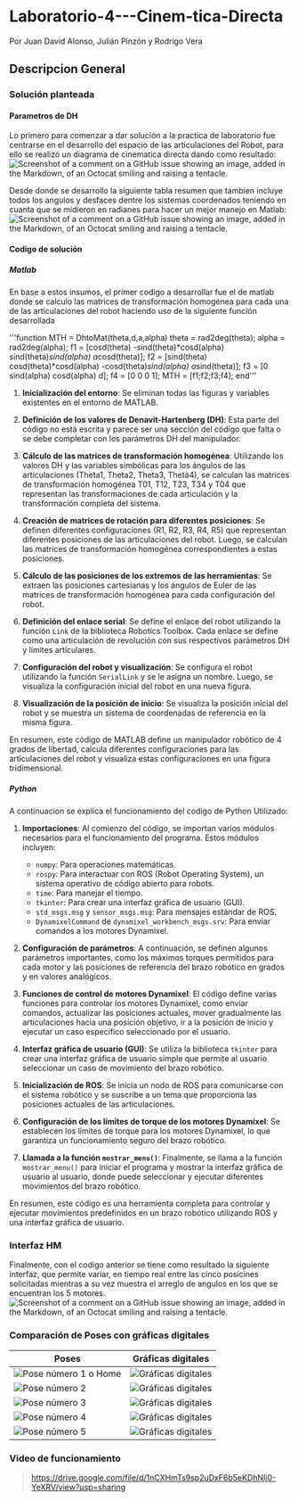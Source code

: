 # Laboratorio-4---Cinem-tica-Directa

Por Juan David Alonso, Julián Pinzón y Rodrigo Vera

## Descripcion General

### Solución planteada

#### Parametros de DH
Lo primero para comenzar a dar solución a la practica de laboratorio fue centrarse en el desarrollo del espacio de las articulaciones del Robot, para ello se realizó un diagrama de cinematica directa dando como resultado:
![Screenshot of a comment on a GitHub issue showing an image, added in the Markdown, of an Octocat smiling and raising a tentacle.](https://github.com/JuanAAlonso/Laboratorio-4---Cinem-tica-Directa/blob/main/Imagenes/DH.jpg)

Desde donde se desarrollo la siguiente tabla resumen que tambien incluye todos los angulos y desfaces dentre los sistemas coordenados teniendo en cuanta que se midieron en radianes para hacer un mejor manejo en Matlab:
![Screenshot of a comment on a GitHub issue showing an image, added in the Markdown, of an Octocat smiling and raising a tentacle.](https://github.com/JuanAAlonso/Laboratorio-4---Cinem-tica-Directa/blob/main/Imagenes/ParametrosDH.JPG)

#### Codigo de solución

##### Matlab
En base a estos insumos, el primer codigo a desarrollar fue el de matlab donde se calculo las matrices de transformación homogénea para cada una de las articulaciones del robot haciendo uso de la siguiente función desarrollada

'''function MTH = DhtoMat(theta,d,a,alpha)
theta = rad2deg(theta);
alpha = rad2deg(alpha);
f1 = [cosd(theta) -sind(theta)*cosd(alpha) sind(theta)*sind(alpha) a*cosd(theta)];
f2 = [sind(theta) cosd(theta)*cosd(alpha) -cosd(theta)*sind(alpha) a*sind(theta)];
f3 = [0 sind(alpha) cosd(alpha) d];
f4 = [0 0 0 1];
MTH = [f1;f2;f3;f4];
end''' 

1. **Inicialización del entorno**: Se eliminan todas las figuras y variables existentes en el entorno de MATLAB.

2. **Definición de los valores de Denavit-Hartenberg (DH)**: Esta parte del código no está escrita y parece ser una sección del código que falta o se debe completar con los parámetros DH del manipulador.

3. **Cálculo de las matrices de transformación homogénea**: Utilizando los valores DH y las variables simbólicas para los ángulos de las articulaciones (Theta1, Theta2, Theta3, Theta4), se calculan las matrices de transformación homogénea T01, T12, T23, T34 y T04 que representan las transformaciones de cada articulación y la transformación completa del sistema.

4. **Creación de matrices de rotación para diferentes posiciones**: Se definen diferentes configuraciones (R1, R2, R3, R4, R5) que representan diferentes posiciones de las articulaciones del robot. Luego, se calculan las matrices de transformación homogénea correspondientes a estas posiciones.

5. **Cálculo de las posiciones de los extremos de las herramientas**: Se extraen las posiciones cartesianas y los ángulos de Euler de las matrices de transformación homogénea para cada configuración del robot.

6. **Definición del enlace serial**: Se define el enlace del robot utilizando la función `Link` de la biblioteca Robotics Toolbox. Cada enlace se define como una articulación de revolución con sus respectivos parámetros DH y límites articulares.

7. **Configuración del robot y visualización**: Se configura el robot utilizando la función `SerialLink` y se le asigna un nombre. Luego, se visualiza la configuración inicial del robot en una nueva figura.

8. **Visualización de la posición de inicio**: Se visualiza la posición inicial del robot y se muestra un sistema de coordenadas de referencia en la misma figura.

En resumen, este código de MATLAB define un manipulador robótico de 4 grados de libertad, calcula diferentes configuraciones para las articulaciones del robot y visualiza estas configuraciones en una figura tridimensional.
##### Python
A continuacion se explica el funcionamiento del codigo de Python Utilizado:

1. **Importaciones**: Al comienzo del código, se importan varios módulos necesarios para el funcionamiento del programa. Estos módulos incluyen:
   - `numpy`: Para operaciones matemáticas.
   - `rospy`: Para interactuar con ROS (Robot Operating System), un sistema operativo de código abierto para robots.
   - `time`: Para manejar el tiempo.
   - `tkinter`: Para crear una interfaz gráfica de usuario (GUI).
   - `std_msgs.msg` y `sensor_msgs.msg`: Para mensajes estándar de ROS.
   - `DynamixelCommand` de `dynamixel_workbench_msgs.srv`: Para enviar comandos a los motores Dynamixel.

2. **Configuración de parámetros**: A continuación, se definen algunos parámetros importantes, como los máximos torques permitidos para cada motor y las posiciones de referencia del brazo robótico en grados y en valores analógicos.

3. **Funciones de control de motores Dynamixel**: El código define varias funciones para controlar los motores Dynamixel, como enviar comandos, actualizar las posiciones actuales, mover gradualmente las articulaciones hacia una posición objetivo, ir a la posición de inicio y ejecutar un caso específico seleccionado por el usuario.

4. **Interfaz gráfica de usuario (GUI)**: Se utiliza la biblioteca `tkinter` para crear una interfaz gráfica de usuario simple que permite al usuario seleccionar un caso de movimiento del brazo robótico.

5. **Inicialización de ROS**: Se inicia un nodo de ROS para comunicarse con el sistema robótico y se suscribe a un tema que proporciona las posiciones actuales de las articulaciones.

6. **Configuración de los límites de torque de los motores Dynamixel**: Se establecen los límites de torque para los motores Dynamixel, lo que garantiza un funcionamiento seguro del brazo robótico.

7. **Llamada a la función `mostrar_menu()`**: Finalmente, se llama a la función `mostrar_menu()` para iniciar el programa y mostrar la interfaz gráfica de usuario al usuario, donde puede seleccionar y ejecutar diferentes movimientos del brazo robótico.

En resumen, este código es una herramienta completa para controlar y ejecutar movimientos predefinidos en un brazo robótico utilizando ROS y una interfaz gráfica de usuario.
### Interfaz HM
Finalmente, con el codigo anterior se tiene como resultado la siguiente interfaz, que permite variar, en tiempo real entre las cinco posicines solicitadas mientras a su vez muestra el arreglo de angulos en los que se encuentran los 5 motores.
![Screenshot of a comment on a GitHub issue showing an image, added in the Markdown, of an Octocat smiling and raising a tentacle.](https://github.com/JuanAAlonso/Laboratorio-4---Cinem-tica-Directa/blob/main/Imagenes/Interfaz.jpeg)

### Comparación de Poses con gráficas digitales

| Poses | Gráficas digitales |
|---|---|
| ![Pose número 1 o Home](https://github.com/JuanAAlonso/Laboratorio-4---Cinem-tica-Directa/blob/main/Imagenes/Pose1.JPG) | ![Gráficas digitales](https://github.com/JuanAAlonso/Laboratorio-4---Cinem-tica-Directa/blob/main/Imagenes/RealPose1.jpg) |
| ![Pose número 2](https://github.com/JuanAAlonso/Laboratorio-4---Cinem-tica-Directa/blob/main/Imagenes/Pose2.JPG) | ![Gráficas digitales](https://github.com/JuanAAlonso/Laboratorio-4---Cinem-tica-Directa/blob/main/Imagenes/RealPose2.jpg) |
| ![Pose número 3](https://github.com/JuanAAlonso/Laboratorio-4---Cinem-tica-Directa/blob/main/Imagenes/Pose3.JPG) | ![Gráficas digitales](https://github.com/JuanAAlonso/Laboratorio-4---Cinem-tica-Directa/blob/main/Imagenes/RealPose3.jpg) |
| ![Pose número 4](https://github.com/JuanAAlonso/Laboratorio-4---Cinem-tica-Directa/blob/main/Imagenes/Pose4.JPG) | ![Gráficas digitales](https://github.com/JuanAAlonso/Laboratorio-4---Cinem-tica-Directa/blob/main/Imagenes/RealPose4.jpg) |
| ![Pose número 5](https://github.com/JuanAAlonso/Laboratorio-4---Cinem-tica-Directa/blob/main/Imagenes/Pose5.JPG) | ![Gráficas digitales](https://github.com/JuanAAlonso/Laboratorio-4---Cinem-tica-Directa/blob/main/Imagenes/RealPose5.jpg) |

### Video de funcionamiento

>https://drive.google.com/file/d/1nCXHmTs9sp2uDxF6b5eKDhNIj0-YeXRV/view?usp=sharing
